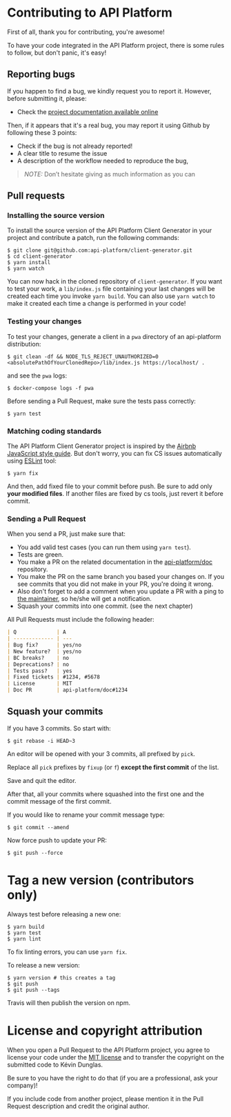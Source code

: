 # Contributing to API Platform

First of all, thank you for contributing, you're awesome!

To have your code integrated in the API Platform project, there is some rules to follow, but don't panic, it's easy!

## Reporting bugs

If you happen to find a bug, we kindly request you to report it. However, before submitting it, please:

  * Check the [project documentation available online](https://api-platform.com/docs/)

Then, if it appears that it's a real bug, you may report it using Github by following these 3 points:

  * Check if the bug is not already reported!
  * A clear title to resume the issue
  * A description of the workflow needed to reproduce the bug,

> _NOTE:_ Don’t hesitate giving as much information as you can

## Pull requests

### Installing the source version

To install the source version of the API Platform Client Generator in your project and contribute a patch, run the following commands:

```console
$ git clone git@github.com:api-platform/client-generator.git
$ cd client-generator
$ yarn install
$ yarn watch
```

You can now hack in the cloned repository of `client-generator`. If you want to test your work, a `lib/index.js` file containing your last changes will be created each time you invoke `yarn build`. You can also use `yarn watch` to make it created each time a change is performed in your code!

### Testing your changes

To test your changes, generate a client in a `pwa` directory of an api-platform distribution:

```console
$ git clean -df && NODE_TLS_REJECT_UNAUTHORIZED=0 <absolutePathOfYourClonedRepo>/lib/index.js https://localhost/ .
```

and see the `pwa` logs:

```console
$ docker-compose logs -f pwa
```

Before sending a Pull Request, make sure the tests pass correctly:

```console
$ yarn test
```

### Matching coding standards

The API Platform Client Generator project is inspired by the [Airbnb JavaScript style guide](https://github.com/airbnb/javascript).
But don't worry, you can fix CS issues automatically using [ESLint](https://eslint.org/) tool:

```console
$ yarn fix
```

And then, add fixed file to your commit before push.
Be sure to add only **your modified files**. If another files are fixed by cs tools, just revert it before commit.

### Sending a Pull Request

When you send a PR, just make sure that:

* You add valid test cases (you can run them using `yarn test`).
* Tests are green.
* You make a PR on the related documentation in the [api-platform/doc](https://github.com/api-platform/doc) repository.
* You make the PR on the same branch you based your changes on. If you see commits that you did not make in your PR, you're doing it wrong.
* Also don't forget to add a comment when you update a PR with a ping to [the maintainer](https://github.com/orgs/api-platform/people), so he/she will get a notification.
* Squash your commits into one commit. (see the next chapter)

All Pull Requests must include the following header:

```markdown
| Q             | A
| ------------- | ---
| Bug fix?      | yes/no
| New feature?  | yes/no
| BC breaks?    | no
| Deprecations? | no
| Tests pass?   | yes
| Fixed tickets | #1234, #5678
| License       | MIT
| Doc PR        | api-platform/doc#1234
```

## Squash your commits

If you have 3 commits. So start with:

```console
$ git rebase -i HEAD~3
```

An editor will be opened with your 3 commits, all prefixed by `pick`.

Replace all `pick` prefixes by `fixup` (or `f`) **except the first commit** of the list.

Save and quit the editor.

After that, all your commits where squashed into the first one and the commit message of the first commit.

If you would like to rename your commit message type:

```console
$ git commit --amend
```

Now force push to update your PR:

```console
$ git push --force
```

# Tag a new version (contributors only)

Always test before releasing a new one:

```console
$ yarn build
$ yarn test
$ yarn lint
```

To fix linting errors, you can use `yarn fix`.

To release a new version:

```console
$ yarn version # this creates a tag
$ git push
$ git push --tags
```

Travis will then publish the version on npm.

# License and copyright attribution

When you open a Pull Request to the API Platform project, you agree to license your code under the [MIT license](LICENSE)
and to transfer the copyright on the submitted code to Kévin Dunglas.

Be sure to you have the right to do that (if you are a professional, ask your company)!

If you include code from another project, please mention it in the Pull Request description and credit the original author.
